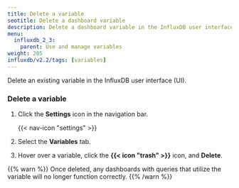 ```yaml
---
title: Delete a variable
seotitle: Delete a dashboard variable
description: Delete a dashboard variable in the InfluxDB user interface.
menu:
  influxdb_2_3:
    parent: Use and manage variables
weight: 205
influxdb/v2.2/tags: [variables]
---
```


Delete an existing variable in the InfluxDB user interface (UI).

### Delete a variable

1. Click the **Settings** icon in the navigation bar.

    {{< nav-icon "settings" >}}

2. Select the **Variables** tab.
3. Hover over a variable, click the **{{< icon "trash" >}}** icon, and **Delete**.

{{% warn %}}
Once deleted, any dashboards with queries that utilize the variable will no
longer function correctly.
{{% /warn %}}
